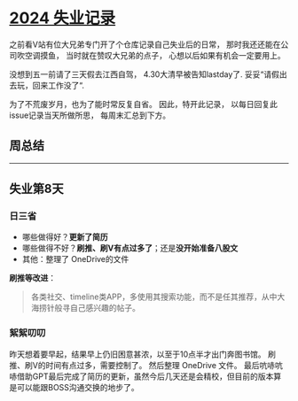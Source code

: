 # [2024 失业记录](https://github.com/Narglc/gitblog/issues/4)

之前看V站有位大兄弟专门开了个仓库记录自己失业后的日常，
那时我还还能在公司吹空调摸鱼，
当时就在赞叹大兄弟的点子，
心想以后如果有机会一定要用上。

没想到五一前请了三天假去江西自驾，
4.30大清早被告知lastday了.
妥妥“请假出去玩，回来工作没了“.

为了不荒废岁月，也为了能时常反复自省。
因此，特开此记录，
以每日回复此issue记录当天所做所思，
每周末汇总到下方。

## 周总结

---

## 失业第8天
### 日三省
- 哪些做得好？**更新了简历**
- 哪些做得不好？**刷推、刷V有点过多了**；还是**没开始准备八股文**
- 其他：整理了 OneDrive的文件

**刷推等改进**：
> 各类社交、timeline类APP，多使用其搜索功能，而不是任其推荐，从中大海捞针般寻自己感兴趣的帖子。


### 絮絮叨叨
昨天想着要早起，结果早上仍旧困意甚浓，以至于10点半才出门奔图书馆。
刷推、刷V的时间有点过多，需要控制了。
然后整理 OneDrive 文件。
最后吭哧吭哧借助GPT最后完成了简历的更新，虽然今后几天还是会精校，但目前的版本算是可以能跟BOSS沟通交换的地步了。